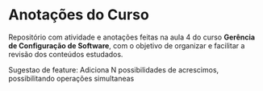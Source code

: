 # Anotações do Curso

Repositório com atividade e anotações feitas na aula 4 do curso **Gerência de Configuração de Software**, com o objetivo de organizar e facilitar a revisão dos conteúdos estudados.

Sugestao de feature: Adiciona N possibilidades de acrescimos, possibilitando operações simultaneas
